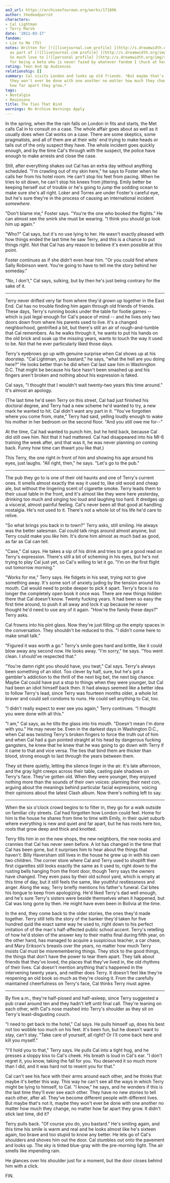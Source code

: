 ```yaml
---
ao3_url: https://archiveofourown.org/works/171806
author: thedeadparrot
characters:
- Cal Lightman
- Terry Marsh
date: '2011-03-17'
fandom:
- Lie to Me (TV)
notes: Written for [![[livejournal.com profile] ](http://s.dreamwidth.org/img/external/lj-userinfo.gif)](http://www.livejournal.com/users/malnpudl/profile)[**malnpudl**](http://www.livejournal.com/users/malnpudl/)
  as part of [![[livejournal.com profile] ](http://s.dreamwidth.org/img/external/lj-userinfo.gif)](http://www.livejournal.com/users/help_japan/profile)[**help\_japan**](http://www.livejournal.com/users/help_japan/).
  So much love to [![[personal profile] ](http://s.dreamwidth.org/img/silk/identity/user.png)](http://zulu.dreamwidth.org/profile)[**zulu**](http://zulu.dreamwidth.org/)
  for being a beta who is never fazed by whatever fandom I chuck at her.
rating: Teen And Up Audiences
relationship: []
summary: Cal visits London and looks up old friends. *But maybe that's not it, maybe
  they won't ever be done with one another no matter how much they change, no matter
  how far apart they grow.*
tags:
- Nostalgia
- Reuinions
title: The Ties That Bind
warnings: No Archive Warnings Apply
---
```


In the spring, when the the rain falls on London in fits and starts, the Met calls Cal in to consult on a case. The whole affair goes about as well as it usually does when Cal works on a case. There are some skeptics, some pragmatists, and all of them are at their wits' end trying to make heads or tails out of the only suspect they have. The whole incident goes quickly enough, and by the time Cal's through with the suspect, the police have enough to make arrests and close the case.

Still, after everything shakes out Cal has an extra day without anything scheduled. "I'm crawling out of my skin here," he says to Foster when he calls her from his hotel room. He can't stop his feet from pacing. When he tries to sit down, he can't stop his knees from jittering. Emily better be keeping herself out of trouble or he's going to *jump* the sodding ocean to make sure she's all right. Loker and Torres are under Foster's careful eye, but he's sure they're in the process of causing an international incident *somewhere*.

"Don't blame me," Foster says. "You're the one who booked the flights." He can almost see the smirk she must be wearing. "I think you should go look him up again."

"Who?" Cal says, but it's no use lying to her. He wasn't exactly pleased with how things ended the last time he saw Terry, and this is a chance to put things right. Not that Cal has any reason to believe it's even possible at this point.

Foster continues as if she didn't even hear him. "Or you could find where Sally Robinson went. You're going to have to tell me the story behind her someday."

"No, I don't," Cal says, sulking, but by then he's just being contrary for the sake of it.



---

Terry never drifted very far from where they'd grown up together in the East End. Cal has no trouble finding him again through old friends of friends. These days, Terry's running books under the table for footie games -- which is just legal enough for Cal's peace of mind -- and he lives only two doors down from where his parents used to live. It's a changed neighborhood, gentrified a bit, but there's still an air of rough-and-tumble that Cal remembers. As he walks through it, he wants to put his hands on the old brick and soak up the missing years, wants to touch the way it used to be. Not that he ever particularly liked those days.

Terry's eyebrows go up with genuine surprise when Cal shows up at his doorstep. "Cal Lightman, you bastard," he says, "what the hell are you doing here?" He looks better than he did when Cal last saw him in Washington D.C. That might be because his face hasn't been smashed up and his fingers aren't broken and nothing about his expression is faked.

Cal says, "I thought that I wouldn't wait twenty-two years this time around." It's almost an apology.

(The last time he'd seen Terry on this street, Cal had just finished his doctoral degree, and Terry had a new scheme he'd wanted to try, a new mark he wanted to hit. Cal didn't want any part in it. "You've forgotten where you come from, mate," Terry had said, yelling loudly enough to wake his mother in her bedroom on the second floor. "And you still owe me for--"

At the time, Cal had wanted to punch him, but he held back, because Cal did still owe him. Not that it had mattered. Cal had disappeared into his MI-6 training the week after, and that was it, he was never planning on coming back. Funny how time can thwart you like that.)

This Terry, the one right in front of him and showing his age around his eyes, just laughs. "All right, then," he says. "Let's go to the pub."



---

The pub they go to is one of their old haunts and one of Terry's current ones. It smells almost exactly the way it used to, like old wood and cheap ale, but without the lingering scent of cigarette smoke. Terry leads them to their usual table in the front, and it's almost like they were here yesterday, drinking too much and singing too loud and laughing too hard. It dredges up a visceral, almost painful feeling. Cal's never been all that good at handling nostalgia. He's not used to it. There's not a whole lot of his life he'd care to relive.

"So what brings you back in to town?" Terry asks, still smiling. He always was the better salesman. Cal could talk rings around almost anyone, but Terry could make you *like* him. It's done him almost as much bad as good, as far as Cal can tell.

"Case," Cal says. He takes a sip of his drink and tries to get a good read on Terry's expression. There's still a bit of scheming in his eyes, but he's not trying to play Cal just yet, so Cal's willing to let it go. "I'm on the first flight out tomorrow morning."

"Works for me," Terry says. He fidgets in his seat, trying not to give something away. It's some sort of anxiety juding by the tension around his mouth. Cal would need to probe deeper to pick it apart. Terry's face is no longer the completely open book it once was. There are new things hidden there that Cal doesn't know. Twenty fucking years. It had been so easy the first time around, to push it all away and lock it up because he never thought he'd need to use any of it again. "How're the family these days?" Terry asks.

Cal frowns into his pint glass. Now they're just filling up the empty spaces in the conversation. They shouldn't be reduced to this. "I didn't come here to make small talk."

"Figured it was worth a go." Terry's smile goes hard and brittle, like it could blow away any second now. He looks away. "I'm sorry," he says. "You went clean. I should've respected that."

"You're damn right you should have, you twat," Cal says. Terry's always been something of an idiot. Too clever by half, sure, but he's got a gambler's addiction to the thrill of the next big bet, the next big chance. Maybe Cal could have put a stop to things when they were younger, but Cal had been an idiot himself back then. It had always seemed like a better idea to follow Terry's lead, since Terry was fourteen months older, a whole lot braver and could sell condoms to nuns. He could sell anything to Cal, too.

"I didn't really expect to ever see you again," Terry continues. "I thought you were done with all this."

"I am," Cal says, as he tilts the glass into his mouth. "Doesn't mean I'm done with you." He may never be. Even in the darkest days in Washington D.C., when Cal was twisting Terry's broken fingers to force the truth out of him and when Cal had a gun pointed straight at his head by dangerous fucking gangsters, he knew that he knew that he was going to go down with Terry if it came to that and vice versa. The ties that bind them are thicker than blood, strong enough to last through the years between them.

They sit there quietly, letting the silence linger in the air. It's late afternoon, and the gray light creeps across their table, casting pale shadows on Terry's face. They've gotten old. When they were younger, they enjoyed nothing more than the sounds of their own voices: planning their next con, arguing about the meanings behind particular facial expressions, voicing their opinions about the latest Clash album. Now there's nothing left to say.



---

When the six o'clock crowd begins to to filter in, they go for a walk outside on familiar city streets. Cal had forgotten how London could feel. Home for him is the house he shares from time to time with Emily, in their quiet suburb where everything is new and quiet and far apart, but he has roots here too, roots that grow deep and thick and knotted.

Terry fills him in on the new shops, the new neighbors, the new nooks and crannies that Cal has never seen before. A lot has changed in the time that Cal has been gone, but it surprises him to hear about the things that haven't. Billy Haversham still lives in the house he grew up in with his own two children. The corner store where Cal and Terry used to shoplift their first cigarettes still looks exactly the same as it used to, right down to the rusting bells hanging from the front door, though Terry says the owners have changed. They even pass by their old school yard, which is empty at this time of day, but it still feels the same, like youthful restlessness and anger. Along the way, Terry briefly mentions his father's funeral. Cal bites his tongue to keep from apologizing. He'd liked Terry's dad well enough, and he's sure Terry's sisters were beside themselves when it happened, but Cal was long gone by then. He might have even been in Bolivia at the time.

In the end, they come back to the older stories, the ones they'd made together. Terry still tells the story of the banker they'd taken for five hundred quid the exact same way he used to, right down to his perfect imitation of of the man's half-affected public school accent. Terry's retelling of how he'd stolen of the answer key to their maths final during fifth year, on the other hand, has managed to acquire a suspicious teacher, a car chase, and Mary Erikson's breasts over the years, no matter how much Terry insists Cal must be misremembering things. They stick to the good things, the things that don't have the power to tear them apart. They talk about friends that they've loved, the places that they've lived in, the old rhythms of their lives. Cal doesn't mention anything that's happened in the intervening twenty years, and neither does Terry. It doesn't feel like they're reopening an old book so much as they're closing it. From the carefully maintained cheerfulness on Terry's face, Cal thinks Terry must agree.



---

By five a.m., they're half-pissed and half-asleep, since Terry suggested a pub crawl around ten and they hadn't left until final call. They're leaning on each other, with Cal's nose mashed into Terry's shoulder as they sit on Terry's least-disgusting couch.

"I need to get back to the hotel," Cal says. He pulls himself up, does his best not too wobble too much on his feet. It's been fun, but he doesn't want to stay, can't stay. "Take care of yourself, all right? Or I'll come back here and kill you myself."

"I'll hold you to that," Terry says. He pulls Cal into a tight hug, and he presses a sloppy kiss to Cal's cheek. His breath is loud in Cal's ear. "I don't regret it, you know, taking the fall for you. You deserved it so much more than I did, and it was hard not to resent you for that."

Cal can't see his face with their arms around each other, and he thinks that maybe it's better this way. This way he can't see all the ways in which Terry might be lying to himself, to Cal. "I know," he says, and he wonders if this is the last time they'll ever see each other. They have no new stories to tell each other, after all. They've become different people with different lives. But maybe that's not it, maybe they won't ever be done with one another no matter how much they change, no matter how far apart they grow. It didn't stick last time, did it?

Terry pulls back. "Of course you do, you bastard." He's smiling again, and this time his smile is warm and real and he looks almost like he's sixteen again, too brave and too stupid to know any better. He lets go of Cal's shoulders and shoves him out the door. Cal stumbles out onto the pavement and looks up. The sky is tinted blue-gray with the pre-morning light. The air smells like impending rain.

He glances over his shoulder just for a moment, but the door closes behind him with a click.

  
FIN.